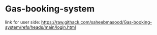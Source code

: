 # Gas-booking-system

link for user side: https://raw.githack.com/saheebmasood/Gas-booking-system/refs/heads/main/login.html
